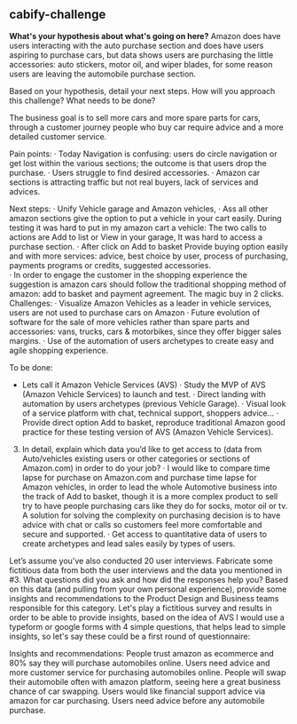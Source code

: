 ## cabify-challenge

**What's your hypothesis about what's going on here?**
Amazon does have users interacting with the auto purchase section and does have  users aspiring to purchase cars, but data shows users are purchasing the little accessories: auto stickers, motor oil, and wiper blades, for some reason  users are leaving the automobile purchase section.

Based on your hypothesis, detail your next steps. How will you approach this challenge? What needs to be done?

The business goal is to sell more cars and more spare parts for cars, through a customer journey people who buy car  require advice  and a more detailed customer service. 

Pain points:
·      Today Navigation is confusing: users do circle navigation or get lost within the various sections; the outcome is that users drop the purchase.
·      Users struggle to find desired accessories.
·      Amazon car sections is attracting traffic but not real buyers, lack of services and advices.

Next steps:
·      Unify Vehicle garage and Amazon vehicles,
·      Ass all other amazon sections give the option to put a vehicle in your cart easily. During testing it was hard to put in my amazon cart a vehicle: The two calls to actions are Add to list or View in your garage, It was hard to access a purchase section.
·      After click on Add to basket Provide buying option easily and with more services: advice, best choice by user,  process of  purchasing, payments programs or credits, suggested accessories.  
·      In order to engage the customer in the shopping experience the suggestion is  amazon cars  should follow the traditional shopping method of amazon: add to basket and payment agreement. The magic buy in 2 clicks.
Challenges:
·      Visualize Amazon Vehicles as a leader in vehicle services, users are not used to purchase cars on Amazon
·       Future evolution of software for the sale of more vehicles rather than spare parts and accessories: vans, trucks, cars & motorbikes, since they offer bigger sales margins.
· Use of the automation of users archetypes to create easy and agile shopping experience.
 
To be done:
* Lets call it Amazon Vehicle Services (AVS) 
·      Study the MVP of AVS (Amazon Vehicle Services) to launch and test.
·      Direct landing with automation by users archetypes  (previous Vehicle Garage).
·      Visual look of a service platform with chat, technical support, shoppers advice...
·      Provide direct option Add to basket, reproduce traditional Amazon good practice for these testing version of AVS (Amazon Vehicle Services).


 
3. In detail, explain which data you’d like to get access to (data from Auto/vehicles existing users or other categories or sections of Amazon.com) in order to do your job?
·      I would like to compare time lapse for purchase on Amazon.com and purchase time lapse for Amazon vehicles, in order to lead the whole Automotive business into the track of Add to basket,   though it is a more complex product to sell try to have people purchasing cars like they do for socks, motor oil or tv. A solution for solving the complexity on purchasing decision is to have advice with chat or calls so customers feel more comfortable and secure and supported.
·      Get access to quantitative data of users to create archetypes and lead sales easily by  types of users. 

Let’s assume you’ve also conducted 20 user interviews. Fabricate some fictitious data from both the user interviews and the data you mentioned in #3. What questions did you ask and how did the responses help you? Based on this data (and pulling from your own personal experience), provide some insights and recommendations to the Product Design and Business teams responsible for this category.
Let's play a  fictitious survey and results in order to be able to provide insights, based on the idea of AVS I would use a typeform or google forms with  4 simple questions, that helps lead to simple insights, so let's say these could be a first round of questionnaire:





Insights and recommendations: 
People trust amazon as ecommerce  and 80% say they will purchase automobiles online.
Users need advice and more customer service for purchasing automobiles online.
People will swap their automobile often with amazon platform, seeing here a great business chance of car swapping.
Users would like financial support advice via amazon for car purchasing.
Users need advice before any automobile purchase.
